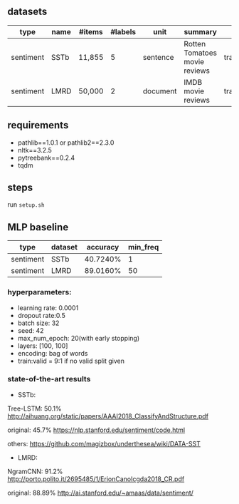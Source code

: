 ## datasets

type|name|#items|#labels|unit|summary|split
---|---|---|---|---|---|---
sentiment|SSTb|11,855|5|sentence|Rotten Tomatoes movie reviews|train:valid:test=8544:1101:2210
sentiment|LMRD|50,000|2|document|IMDB movie reviews|train:test=25,000:25,000

## requirements
- pathlib==1.0.1 or pathlib2==2.3.0
- nltk==3.2.5
- pytreebank==0.2.4
- tqdm

## steps

run `setup.sh`

## MLP baseline
type|dataset|accuracy|min_freq
---|---|---|---
sentiment|SSTb|40.7240%|1
sentiment|LMRD|89.0160%|50

### hyperparameters:
- learning rate: 0.0001
- dropout rate:0.5
- batch size: 32
- seed: 42
- max_num_epoch: 20(with early stopping)
- layers: [100, 100]
- encoding: bag of words
- train:valid = 9:1 if no valid split given

### state-of-the-art results

- SSTb:

Tree-LSTM: 50.1%
http://aihuang.org/static/papers/AAAI2018_ClassifyAndStructure.pdf

original: 45.7%
https://nlp.stanford.edu/sentiment/code.html

others:
https://github.com/magizbox/underthesea/wiki/DATA-SST

- LMRD:

NgramCNN: 91.2%
http://porto.polito.it/2695485/1/ErionCanoIcgda2018_CR.pdf

original: 88.89%
http://ai.stanford.edu/~amaas/data/sentiment/

